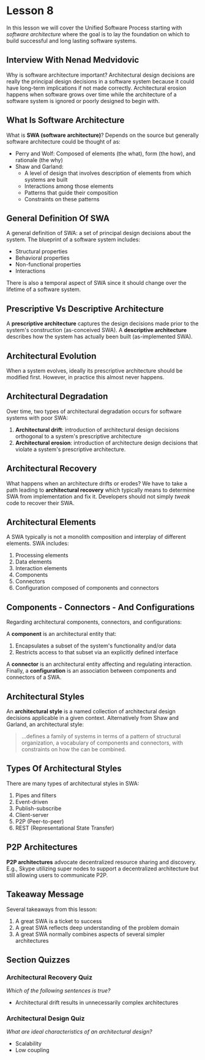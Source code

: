 # Lesson 8

In this lesson we will cover the Unified Software Process starting with _software architecture_ where the goal is to lay the foundation on which to build successful and long lasting software systems.

## Interview With Nenad Medvidovic

Why is software architecture important? Architectural design decisions are really the principal design decisions in a software system because it could have long-term implications if not made correctly. Architectural erosion happens when software grows over time while the architecture of a software system is ignored or poorly designed to begin with.

## What Is Software Architecture

What is **SWA (software architecture)**? Depends on the source but generally software architecture could be thought of as:

- Perry and Wolf: Composed of elements (the what), form (the how), and rationale (the why)
- Shaw and Garland:
  - A level of design that involves description of elements from which systems are built
  - Interactions among those elements
  - Patterns that guide their composition
  - Constraints on these patterns

## General Definition Of SWA

A general definition of SWA: a set of principal design decisions about the system. The blueprint of a software system includes:

- Structural properties
- Behavioral properties
- Non-functional properties
- Interactions

There is also a temporal aspect of SWA since it should change over the lifetime of a software system.

## Prescriptive Vs Descriptive Architecture

A **prescriptive architecture** captures the design decisions made prior to the system's construction (as-conceived SWA). A **descriptive architecture** describes how the system has actually been built (as-implemented SWA).

## Architectural Evolution

When a system evolves, ideally its prescriptive architecture should be modified first. However, in practice this almost never happens.

## Architectural Degradation

Over time, two types of architectural degradation occurs for software systems with poor SWA:

1. **Architectural drift**: introduction of architectural design decisions orthogonal to a system's prescriptive architecture
2. **Architectural erosion**: introduction of architecture design decisions that violate a system's prescriptive architecture.

## Architectural Recovery

What happens when an architecture drifts or erodes? We have to take a path leading to **architectural recovery** which typically means to determine SWA from implementation and fix it. Developers should not simply _tweak_ code to recover their SWA.

## Architectural Elements

A SWA typically is not a monolith composition and interplay of different elements. SWA includes:

1. Processing elements
2. Data elements
3. Interaction elements
4. Components
5. Connectors
6. Configuration composed of components and connectors

## Components - Connectors - And Configurations

Regarding architectural components, connectors, and configurations:

A **component** is an architectural entity that:

1. Encapsulates a subset of the system's functionality and/or data
2. Restricts access to that subset via an explicitly defined interface

A **connector** is an architectural entity affecting and regulating interaction. Finally, a **configuration** is an association between components and connectors of a SWA.

## Architectural Styles

An **architectural style** is a named collection of architectural design decisions applicable in a given context. Alternatively from Shaw and Garland, an architectural style:

> ...defines a family of systems in terms of a pattern of structural organization, a vocabulary of components and connectors, with constraints on how the can be combined.

## Types Of Architectural Styles

There are many types of architectural styles in SWA:

1. Pipes and filters
2. Event-driven
3. Publish-subscribe
4. Client-server
5. P2P (Peer-to-peer)
6. REST (Representational State Transfer)

## P2P Architectures

**P2P architectures** advocate decentralized resource sharing and discovery. E.g., Skype utilizing super nodes to support a decentralized architecture but still allowing users to communicate P2P.

## Takeaway Message

Several takeaways from this lesson:

1. A great SWA is a ticket to success
2. A great SWA reflects deep understanding of the problem domain
3. A great SWA normally combines aspects of several simpler architectures

## Section Quizzes

### Architectural Recovery Quiz

_Which of the following sentences is true?_

- Architectural drift results in unnecessarily complex architectures

### Architectural Design Quiz

_What are ideal characteristics of an architectural design?_

- Scalability
- Low coupling

